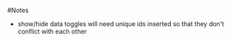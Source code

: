 #Notes

- show/hide data toggles will need unique ids inserted so that they don't conflict with each other

